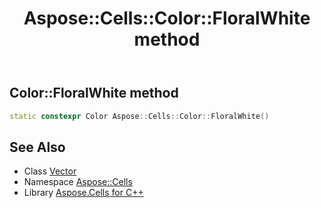 ﻿---
title: Aspose::Cells::Color::FloralWhite method
linktitle: FloralWhite
second_title: Aspose.Cells for C++ API Reference
description: 'How to use FloralWhite method of Aspose::Cells::Color class in C++.'
type: docs
weight: 13500
url: /cpp/aspose.cells/color/floralwhite/
---
## Color::FloralWhite method




```cpp
static constexpr Color Aspose::Cells::Color::FloralWhite()
```

## See Also

* Class [Vector](../../vector/)
* Namespace [Aspose::Cells](../../)
* Library [Aspose.Cells for C++](../../../)
